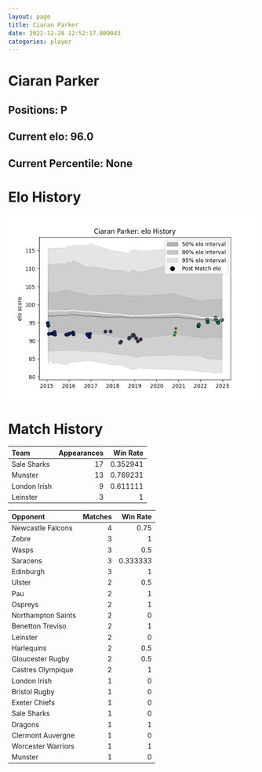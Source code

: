 ```yaml
---  
layout: page  
title: Ciaran Parker  
date: 2022-12-28 12:52:17.809043  
categories: player  
---
```

# Ciaran Parker

## Positions: P

## Current elo: 96.0

## Current Percentile: None

# Elo History


![elo history](history_CiaranParker.png)
# Match History


| Team         |   Appearances |   Win Rate |
|:-------------|--------------:|-----------:|
| Sale Sharks  |            17 |   0.352941 |
| Munster      |            13 |   0.769231 |
| London Irish |             9 |   0.611111 |
| Leinster     |             3 |   1        |

| Opponent           |   Matches |   Win Rate |
|:-------------------|----------:|-----------:|
| Newcastle Falcons  |         4 |   0.75     |
| Zebre              |         3 |   1        |
| Wasps              |         3 |   0.5      |
| Saracens           |         3 |   0.333333 |
| Edinburgh          |         3 |   1        |
| Ulster             |         2 |   0.5      |
| Pau                |         2 |   1        |
| Ospreys            |         2 |   1        |
| Northampton Saints |         2 |   0        |
| Benetton Treviso   |         2 |   1        |
| Leinster           |         2 |   0        |
| Harlequins         |         2 |   0.5      |
| Gloucester Rugby   |         2 |   0.5      |
| Castres Olympique  |         2 |   1        |
| London Irish       |         1 |   0        |
| Bristol Rugby      |         1 |   0        |
| Exeter Chiefs      |         1 |   0        |
| Sale Sharks        |         1 |   0        |
| Dragons            |         1 |   1        |
| Clermont Auvergne  |         1 |   0        |
| Worcester Warriors |         1 |   1        |
| Munster            |         1 |   0        |